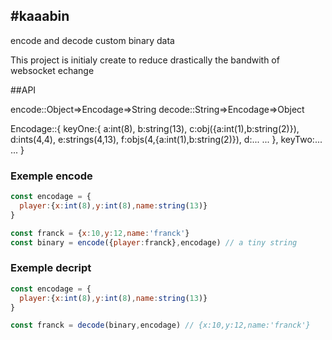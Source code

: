 #kaaabin
-----
encode and decode custom binary data

This project is initialy create to reduce drastically the bandwith of websocket echange

##API

encode::Object=>Encodage=>String
decode::String=>Encodage=>Object

Encodage::{
  keyOne:{
    a:int(8),
    b:string(13),
    c:obj({a:int(1),b:string(2)}),
    d:ints(4,4),
    e:strings(4,13),
    f:objs(4,{a:int(1),b:string(2)}),
    d:...
    ...
  },
  keyTwo:...
  ...
}

### Exemple encode

````js
const encodage = {
  player:{x:int(8),y:int(8),name:string(13)}
}

const franck = {x:10,y:12,name:'franck'}
const binary = encode({player:franck},encodage) // a tiny string
````

### Exemple decript

````js
const encodage = {
  player:{x:int(8),y:int(8),name:string(13)}
}

const franck = decode(binary,encodage) // {x:10,y:12,name:'franck'}
````
